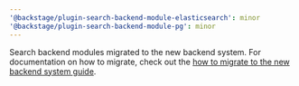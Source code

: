 ```yaml
---
'@backstage/plugin-search-backend-module-elasticsearch': minor
'@backstage/plugin-search-backend-module-pg': minor
---
```


Search backend modules migrated to the new backend system. For documentation on how to migrate, check out the [how to migrate to the new backend system guide](../docs/features/search/how-to-guides.md#how-to-migrate-to-use-search-together-with-the-new-backend-system).
